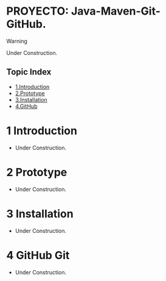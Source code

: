 # PROYECTO: Java-Maven-Git-GitHub.

>[!WARNING]
>Under Construction.

## **Topic Index**

* [1.Introduction](#1-introduction)
* [2.Prototype](#2-prototype)
* [3.Installation](#3-installation)
* [4.GitHub](#4-github-git)

# 1 Introduction

- Under Construction.

# 2 Prototype
- Under Construction.

# 3 Installation

- Under Construction.

# 4 GitHub Git

- Under Construction.